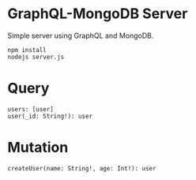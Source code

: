 # GraphQL-MongoDB Server

Simple server using GraphQL and MongoDB.

```
npm install
nodejs server.js
```

# Query

```
users: [user]
user(_id: String!): user
```

# Mutation

```
createUser(name: String!, age: Int!): user
```
